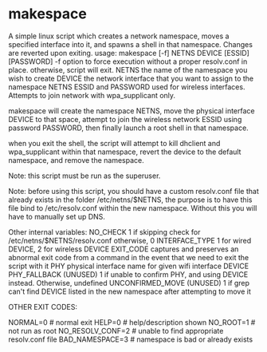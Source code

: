 # makespace
A simple linux script which creates a network namespace, moves a specified interface into it, and spawns a shell in that namespace.  Changes are reverted upon exiting.
 usage:
makespace [-f] NETNS DEVICE [ESSID] [PASSWORD]
 -f                    option to force execution without a proper resolv.conf in place.
                      otherwise, script will exit.
 NETNS                 the name of the namespace you wish to create
 DEVICE                the network interface that you want to assign to the namespace NETNS
 ESSID and PASSWORD    used for wireless interfaces. Attempts to join network
                       with wpa_supplicant only.

makespace will create the namespace NETNS, move the physical interface DEVICE to that space,
attempt to join the wireless network ESSID using password PASSWORD, then finally launch
a root shell in that namespace.

when you exit the shell, the script will attempt to kill dhclient and wpa_supplicant
within that namespace, revert the device to the default namespace, and remove the namespace.

Note: this script must be run as the superuser.

Note: before using this script, you should have a custom resolv.conf file that already
exists in the folder /etc/netns/$NETNS, the purpose is to have this file bind to
/etc/resolv.conf within the new namespace.  Without this you will have to manually set up
DNS.


Other internal variables:
 NO_CHECK             1 if skipping check for /etc/netns/$NETNS/resolv.conf
                      otherwise, 0
 INTERFACE_TYPE       1 for wired DEVICE, 2 for wireless DEVICE
 EXIT_CODE            captures and preserves an abnormal exit code from a command in the
                      event that we need to exit the script with it
 PHY                  physical interface name for given wifi interface DEVICE
 PHY_FALLBACK         (UNUSED) 1 if unable to confirm PHY, and using DEVICE instead.
                      Otherwise, undefined
 UNCONFIRMED_MOVE     (UNUSED) 1 if grep can't find DEVICE listed in the new namespace after
                      attempting to move it

OTHER EXIT CODES:

 NORMAL=0                # normal exit
 HELP=0                  # help/description shown
 NO_ROOT=1               # not run as root
 NO_RESOLV_CONF=2        # unable to find appropriate resolv.conf file
 BAD_NAMESPACE=3         # namespace is bad or already exists
